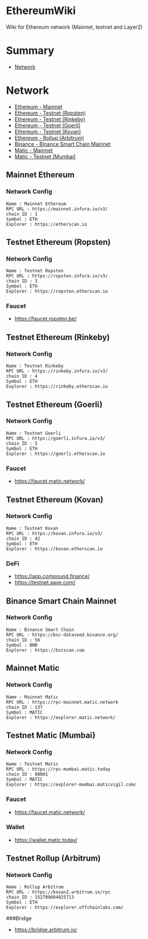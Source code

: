 # EthereumWiki
Wiki for Ethereum network (Mainnet, testnet and Layer2)

# Summary

* [Network](#network)

# Network

* [Ethereum - Mainnet](#mainnet-ethereum)
* [Ethereum - Testnet (Ropsten)](#testnet-ethereum-ropsten)
* [Ethereum - Testnet (Rinkeby)](#testnet-ethereum-rinkeby)
* [Ethereum - Testnet (Goerli)](#testnet-ethereum-goerli)
* [Ethereum - Testnet (Kovan)](#testnet-ethereum-kovan)
* [Ethereum - Rollup (Arbitrum)](#testnet-rollup-arbitrum)
* [Binance - Binance Smart Chain Mainnet](#binance-smart-chain-mainnet)
* [Matic - Mainnet](#mainnet-matic)
* [Matic - Testnet (Mumbai)](#testnet-matic-mumbai)

## Mainnet Ethereum
### Network Config
```
Name : Mainnet Ethereum
RPC URL : https://mainnet.infura.io/v3/
chain ID : 1
Symbol : ETH
Explorer : https://etherscan.io
```

## Testnet Ethereum (Ropsten)
### Network Config
```
Name : Testnet Ropsten
RPC URL : https://ropsten.infura.io/v3/
chain ID : 3
Symbol : ETH
Explorer : https://ropsten.etherscan.io
```

### Faucet

- https://faucet.ropsten.be/

## Testnet Ethereum (Rinkeby)
### Network Config
```
Name : Testnet Rinkeby
RPC URL : https://rinkeby.infura.io/v3/
chain ID : 4
Symbol : ETH
Explorer : https://rinkeby.etherscan.io
```

## Testnet Ethereum (Goerli)
### Network Config
```
Name : Testnet Goerli
RPC URL : https://goerli.infura.io/v3/
chain ID : 5
Symbol : ETH
Explorer : https://goerli.etherscan.io
```

### Faucet

- https://faucet.matic.network/

## Testnet Ethereum (Kovan)
### Network Config
```
Name : Testnet Kovan
RPC URL : https://kovan.infura.io/v3/
chain ID : 42
Symbol : ETH
Explorer : https://kovan.etherscan.io
```

### DeFi

- https://app.compound.finance/
- https://testnet.aave.com/

## Binance Smart Chain Mainnet
### Network Config
```
Name : Binance Smart Chain 
RPC URL : https://bsc-dataseed.binance.org/
chain ID : 56
Symbol : BNB
Explorer : https://bscscan.com
```

## Mainnet Matic
### Network Config
```
Name : Mainnet Matic 
RPC URL : https://rpc-mainnet.matic.network
chain ID : 137
Symbol : MATIC
Explorer : https://explorer.matic.network/
```

## Testnet Matic (Mumbai)
### Network Config
```
Name : Testnet Matic
RPC URL : https://rpc-mumbai.matic.today
chain ID : 80001
Symbol : MATIC
Explorer : https://explorer-mumbai.maticvigil.com/
```

### Faucet

- https://faucet.matic.network/

### Wallet

- https://wallet.matic.today/

## Testnet Rollup (Arbitrum)
### Network Config
```
Name : Rollup Arbitrum
RPC URL : https://kovan2.arbitrum.io/rpc
chain ID : 152709604825713
Symbol : ETH
Explorer : https://explorer.offchainlabs.com/
```

###Bridge

- https://bridge.arbitrum.io/
